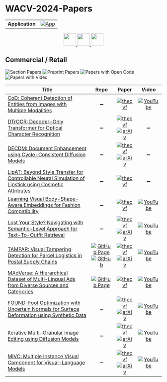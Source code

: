 # WACV-2024-Papers

<table>
    <tr>
        <td><strong>Application</strong></td>
        <td>
            <a href="https://huggingface.co/spaces/DmitryRyumin/NewEraAI-Papers" style="float:left;">
                <img src="https://img.shields.io/badge/🤗-NewEraAI--Papers-FFD21F.svg" alt="App" />
            </a>
        </td>
    </tr>
</table>

<div align="center">
    <a href="https://github.com/DmitryRyumin/WACV-2024-Papers/blob/main/sections/2024/main/biomedical_healthcare_medicine.md">
        <img src="https://cdn.jsdelivr.net/gh/DmitryRyumin/NewEraAI-Papers@main/images/left.svg" width="40" alt="" />
    </a>
    <a href="https://github.com/DmitryRyumin/WACV-2024-Papers/">
        <img src="https://cdn.jsdelivr.net/gh/DmitryRyumin/NewEraAI-Papers@main/images/home.svg" width="40" alt="" />
    </a>
    <a href="https://github.com/DmitryRyumin/WACV-2024-Papers/blob/main/sections/2024/main/education.md">
        <img src="https://cdn.jsdelivr.net/gh/DmitryRyumin/NewEraAI-Papers@main/images/right.svg" width="40" alt="" />
    </a>
</div>

## Commercial / Retail

![Section Papers](https://img.shields.io/badge/Section%20Papers-11-42BA16) ![Preprint Papers](https://img.shields.io/badge/Preprint%20Papers-7-b31b1b) ![Papers with Open Code](https://img.shields.io/badge/Papers%20with%20Open%20Code-1-1D7FBF) ![Papers with Video](https://img.shields.io/badge/Papers%20with%20Video-8-FF0000)

| **Title** | **Repo** | **Paper** | **Video** |
|-----------|:--------:|:---------:|:---------:|
| [CoD: Coherent Detection of Entities from Images with Multiple Modalities](https://openaccess.thecvf.com/content/WACV2024/html/Verma_CoD_Coherent_Detection_of_Entities_From_Images_With_Multiple_Modalities_WACV_2024_paper.html) | :heavy_minus_sign: | [![thecvf](https://img.shields.io/badge/pdf-thecvf-7395C5.svg)](https://openaccess.thecvf.com/content/WACV2024/papers/Verma_CoD_Coherent_Detection_of_Entities_From_Images_With_Multiple_Modalities_WACV_2024_paper.pdf) | [![YouTube](https://img.shields.io/badge/YouTube-%23FF0000.svg?style=for-the-badge&logo=YouTube&logoColor=white)](https://www.youtube.com/watch?v=_EMLyMMfduE) |
| [DTrOCR: Decoder-Only Transformer for Optical Character Recognition](https://openaccess.thecvf.com/content/WACV2024/html/Fujitake_DTrOCR_Decoder-Only_Transformer_for_Optical_Character_Recognition_WACV_2024_paper.html) | :heavy_minus_sign: | [![thecvf](https://img.shields.io/badge/pdf-thecvf-7395C5.svg)](https://openaccess.thecvf.com/content/WACV2024/papers/Fujitake_DTrOCR_Decoder-Only_Transformer_for_Optical_Character_Recognition_WACV_2024_paper.pdf) <br /> [![arXiv](https://img.shields.io/badge/arXiv-2308.15996-b31b1b.svg)](http://arxiv.org/abs/2308.15996) | :heavy_minus_sign: |
| [DECDM: Document Enhancement using Cycle-Consistent Diffusion Models](https://openaccess.thecvf.com/content/WACV2024/html/Zhang_DECDM_Document_Enhancement_Using_Cycle-Consistent_Diffusion_Models_WACV_2024_paper.html) | :heavy_minus_sign: | [![thecvf](https://img.shields.io/badge/pdf-thecvf-7395C5.svg)](https://openaccess.thecvf.com/content/WACV2024/papers/Zhang_DECDM_Document_Enhancement_Using_Cycle-Consistent_Diffusion_Models_WACV_2024_paper.pdf) <br /> [![arXiv](https://img.shields.io/badge/arXiv-2311.09625-b31b1b.svg)](http://arxiv.org/abs/2311.09625) | :heavy_minus_sign: |
| [LipAT: Beyond Style Transfer for Controllable Neural Simulation of Lipstick using Cosmetic Attributes](https://openaccess.thecvf.com/content/WACV2024/html/Silva_LipAT_Beyond_Style_Transfer_for_Controllable_Neural_Simulation_of_Lipstick_WACV_2024_paper.html) | :heavy_minus_sign: | [![thecvf](https://img.shields.io/badge/pdf-thecvf-7395C5.svg)](https://openaccess.thecvf.com/content/WACV2024/papers/Silva_LipAT_Beyond_Style_Transfer_for_Controllable_Neural_Simulation_of_Lipstick_WACV_2024_paper.pdf) | :heavy_minus_sign: |
| [Learning Visual Body-Shape-Aware Embeddings for Fashion Compatibility](https://openaccess.thecvf.com/content/WACV2024/html/Pang_Learning_Visual_Body-Shape-Aware_Embeddings_for_Fashion_Compatibility_WACV_2024_paper.html) | :heavy_minus_sign: | [![thecvf](https://img.shields.io/badge/pdf-thecvf-7395C5.svg)](https://openaccess.thecvf.com/content/WACV2024/papers/Pang_Learning_Visual_Body-Shape-Aware_Embeddings_for_Fashion_Compatibility_WACV_2024_paper.pdf) | [![YouTube](https://img.shields.io/badge/YouTube-%23FF0000.svg?style=for-the-badge&logo=YouTube&logoColor=white)](https://www.youtube.com/watch?v=LjHtmGB_lC0) |
| [Lost Your Style? Navigating with Semantic-Level Approach for Text-To-Outfit Retrieval](https://openaccess.thecvf.com/content/WACV2024/html/Jang_Lost_Your_Style_Navigating_With_Semantic-Level_Approach_for_Text-To-Outfit_Retrieval_WACV_2024_paper.html) | :heavy_minus_sign: | [![thecvf](https://img.shields.io/badge/pdf-thecvf-7395C5.svg)](https://openaccess.thecvf.com/content/WACV2024/papers/Jang_Lost_Your_Style_Navigating_With_Semantic-Level_Approach_for_Text-To-Outfit_Retrieval_WACV_2024_paper.pdf) <br /> [![arXiv](https://img.shields.io/badge/arXiv-2311.02122-b31b1b.svg)](http://arxiv.org/abs/2311.02122) | [![YouTube](https://img.shields.io/badge/YouTube-%23FF0000.svg?style=for-the-badge&logo=YouTube&logoColor=white)](https://www.youtube.com/watch?v=1ux3ykxHuF0) |
| [TAMPAR: Visual Tampering Detection for Parcel Logistics in Postal Supply Chains](https://openaccess.thecvf.com/content/WACV2024/html/Naumann_TAMPAR_Visual_Tampering_Detection_for_Parcel_Logistics_in_Postal_Supply_WACV_2024_paper.html) | [![GitHub Page](https://img.shields.io/badge/GitHub-Page-159957.svg)](https://a-nau.github.io/tampar/) <br /> [![GitHub](https://img.shields.io/github/stars/a-nau/tampar?style=flat)](https://github.com/a-nau/tampar) | [![thecvf](https://img.shields.io/badge/pdf-thecvf-7395C5.svg)](https://openaccess.thecvf.com/content/WACV2024/papers/Naumann_TAMPAR_Visual_Tampering_Detection_for_Parcel_Logistics_in_Postal_Supply_WACV_2024_paper.pdf) <br /> [![arXiv](https://img.shields.io/badge/arXiv-2311.03124-b31b1b.svg)](http://arxiv.org/abs/2311.03124) | [![YouTube](https://img.shields.io/badge/YouTube-%23FF0000.svg?style=for-the-badge&logo=YouTube&logoColor=white)](https://www.youtube.com/watch?v=s3f7QLTu5Uw) |
| [MAdVerse: A Hierarchical Dataset of Multi-Lingual Ads from Diverse Sources and Categories](https://openaccess.thecvf.com/content/WACV2024/html/Sagar_MAdVerse_A_Hierarchical_Dataset_of_Multi-Lingual_Ads_From_Diverse_Sources_WACV_2024_paper.html) | [![GitHub Page](https://img.shields.io/badge/GitHub-Page-159957.svg)](https://madverse24.github.io/) | [![thecvf](https://img.shields.io/badge/pdf-thecvf-7395C5.svg)](https://openaccess.thecvf.com/content/WACV2024/papers/Sagar_MAdVerse_A_Hierarchical_Dataset_of_Multi-Lingual_Ads_From_Diverse_Sources_WACV_2024_paper.pdf) | [![YouTube](https://img.shields.io/badge/YouTube-%23FF0000.svg?style=for-the-badge&logo=YouTube&logoColor=white)](https://www.youtube.com/watch?v=e_BKVIJ2cLs) |
| [FOUND: Foot Optimization with Uncertain Normals for Surface Deformation using Synthetic Data](https://openaccess.thecvf.com/content/WACV2024/html/Boyne_FOUND_Foot_Optimization_With_Uncertain_Normals_for_Surface_Deformation_Using_WACV_2024_paper.html) | :heavy_minus_sign: | [![thecvf](https://img.shields.io/badge/pdf-thecvf-7395C5.svg)](https://openaccess.thecvf.com/content/WACV2024/papers/Boyne_FOUND_Foot_Optimization_With_Uncertain_Normals_for_Surface_Deformation_Using_WACV_2024_paper.pdf) <br /> [![arXiv](https://img.shields.io/badge/arXiv-2310.18279-b31b1b.svg)](http://arxiv.org/abs/2310.18279) | [![YouTube](https://img.shields.io/badge/YouTube-%23FF0000.svg?style=for-the-badge&logo=YouTube&logoColor=white)](https://www.youtube.com/watch?v=N5UVJEt3Ouk) |
| [Iterative Multi-Granular Image Editing using Diffusion Models](https://openaccess.thecvf.com/content/WACV2024/html/Joseph_Iterative_Multi-Granular_Image_Editing_Using_Diffusion_Models_WACV_2024_paper.html) | :heavy_minus_sign: | [![thecvf](https://img.shields.io/badge/pdf-thecvf-7395C5.svg)](https://openaccess.thecvf.com/content/WACV2024/papers/Joseph_Iterative_Multi-Granular_Image_Editing_Using_Diffusion_Models_WACV_2024_paper.pdf) <br /> [![arXiv](https://img.shields.io/badge/arXiv-2309.00613-b31b1b.svg)](http://arxiv.org/abs/2309.00613) | [![YouTube](https://img.shields.io/badge/YouTube-%23FF0000.svg?style=for-the-badge&logo=YouTube&logoColor=white)](https://www.youtube.com/watch?v=gHbqptH-tR8) |
| [MIVC: Multiple Instance Visual Component for Visual-Language Models](https://openaccess.thecvf.com/content/WACV2024/html/Wu_MIVC_Multiple_Instance_Visual_Component_for_Visual-Language_Models_WACV_2024_paper.html) | :heavy_minus_sign: | [![thecvf](https://img.shields.io/badge/pdf-thecvf-7395C5.svg)](https://openaccess.thecvf.com/content/WACV2024/papers/Wu_MIVC_Multiple_Instance_Visual_Component_for_Visual-Language_Models_WACV_2024_paper.pdf) <br /> [![arXiv](https://img.shields.io/badge/arXiv-2312.17109-b31b1b.svg)](http://arxiv.org/abs/2312.17109) | [![YouTube](https://img.shields.io/badge/YouTube-%23FF0000.svg?style=for-the-badge&logo=YouTube&logoColor=white)](https://www.youtube.com/watch?v=Y-N-9qkGX-g) |
